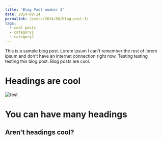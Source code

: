 ```yaml
---
title: 'Blog Post number 3'
date: 2014-08-14
permalink: /posts/2014/08/blog-post-3/
tags:
  - cool posts
  - category1
  - category2
---
```





This is a sample blog post. Lorem ipsum I can't remember the rest of lorem ipsum and don't have an internet connection right now. Testing testing testing this blog post. Blog posts are cool. 

Headings are cool
======

![test](https://github.com/Sunran2017/ransun.github.io/raw/images/500x300.png)





You can have many headings
======

Aren't headings cool?
------
